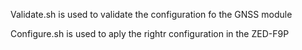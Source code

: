Validate.sh is used to validate the configuration fo the GNSS module

Configure.sh is used to aply the rightr configuration in the ZED-F9P